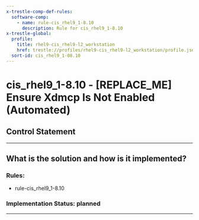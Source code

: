 ```yaml
---
x-trestle-comp-def-rules:
  software-comp:
    - name: rule-cis_rhel9_1-8.10
      description: Rule for cis_rhel9_1-8.10
x-trestle-global:
  profile:
    title: rhel9-cis_rhel9-l2_workstation
    href: trestle://profiles/rhel9-cis_rhel9-l2_workstation/profile.json
  sort-id: cis_rhel9_1-08.10
---
```


# cis_rhel9_1-8.10 - \[REPLACE_ME\] Ensure Xdmcp Is Not Enabled (Automated)

## Control Statement

______________________________________________________________________

## What is the solution and how is it implemented?

<!-- For implementation status enter one of: implemented, partial, planned, alternative, not-applicable -->

<!-- Note that the list of rules under ### Rules: is read-only and changes will not be captured after assembly to JSON -->

<!-- Add control implementation description here for control: cis_rhel9_1-8.10 -->

### Rules:

  - rule-cis_rhel9_1-8.10

### Implementation Status: planned

______________________________________________________________________
